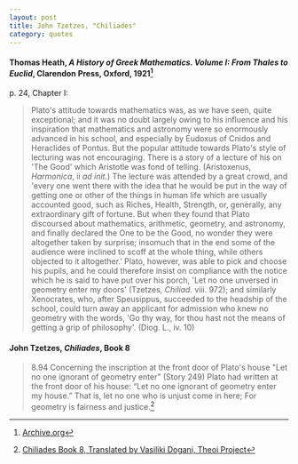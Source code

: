 ```yaml
---
layout: post
title: John Tzetzes, "Chiliades"
category: quotes
---
```


#### Thomas Heath, *A History of Greek Mathematics. Volume I: From Thales to Euclid*, Clarendon Press, Oxford, 1921[^1]

p. 24, Chapter I:

> Plato's attitude towards mathematics was, as we have seen, quite exceptional; and it was no doubt largely owing to his influence and his inspiration that mathematics and astronomy were so enormously advanced in his school, and especially by Eudoxus of Cnidos and Heraclides of Pontus. But the popular attitude towards Plato's style of lecturing was not encouraging. There is a story of a lecture of his on 'The Good' which Aristotle was fond of telling. (Aristoxenus, *Harmonica*, ii *ad init.*) The lecture was attended by a great crowd, and 'every one went there with the idea that he would be put in the way of getting one or other of the things in human life which are usually accounted good, such as Riches, Health, Strength, or, generally, any extraordinary gift of fortune. But when they found that Plato discoursed about mathematics, arithmetic, geometry, and astronomy, and finally declared the One to be the Good, no wonder they were altogether taken by surprise; insomuch that in the end some of the audience were inclined to scoff at the whole thing, while others objected to it altogether.' Plato, however, was able to pick and choose his pupils, and he could therefore insist on compliance with the notice which he is said to have put over his porch, 'Let no one unversed in geometry enter my doors' (Tzetzes, *Chiliad.* viii. 972); and similarly Xenocrates, who, after Speusippus, succeeded to the headship of the school, could turn away an applicant for admission who knew no geometry with the words, 'Go thy way, for thou hast not the means of getting a grip of philosophy'. (Diog. L., iv. 10)

[^1]: [Archive.org](https://archive.org/details/cu31924008704219)

#### John Tzetzes, *Chiliades*, Book 8

> 8.94 Concerning the inscription at the front door of Plato's house "Let no one ignorant of geometry enter" (Story 249) 
> Plato had written at the front door of his house: 
> “Let no one ignorant of geometry enter my house.” 
> That is, let no one who is unjust come in here; 
> For geometry is fairness and justice.[^2]

[^2]: [Chiliades Book 8, Translated by Vasiliki Dogani, Theoi Project](https://www.theoi.com/Text/TzetzesChiliades8.html)